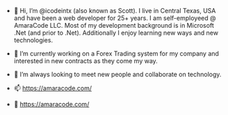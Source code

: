 - 👋 Hi, I’m @icodeintx (also known as Scott).  I live in Central Texas, USA and have been a web developer for 25+ years.  I am self-employeed @ AmaraCode LLC.  Most of my development background is in Microsoft .Net (and prior to .Net).  Additionally I enjoy learning new ways and new technologies.  

- 👀 I’m currently working on a Forex Trading system for my company and interested in new contracts as they come my way.  

- 💞️ I’m always looking to meet new people and collaborate on technology.

- 📫  https://amaracode.com/

- 📄  https://amaracode.com/



<!---
icodeintx/icodeintx is a ✨ special ✨ repository because its `README.md` (this file) appears on your GitHub profile.
You can click the Preview link to take a look at your changes.
--->
